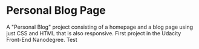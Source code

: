 # Personal Blog Page
A "Personal Blog" project consisting of a homepage and a blog page using just CSS and HTML that is also responsive. First project in the Udacity Front-End Nanodegree. Test
